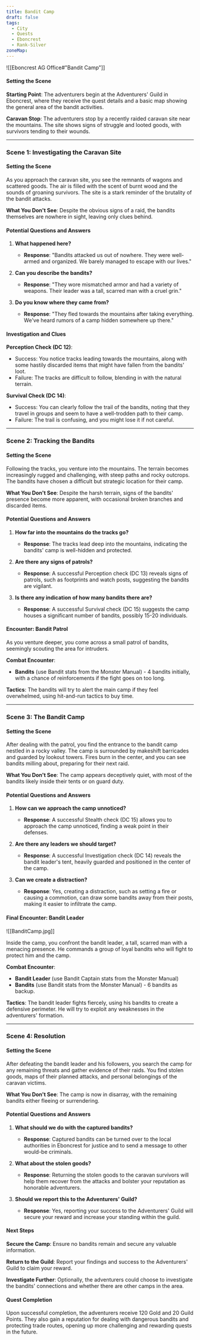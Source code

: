 ```yaml
---
title: Bandit Camp
draft: false
tags:
  - City
  - Quests
  - Eboncrest
  - Rank-Silver
zoneMap:
---
```


![[Eboncrest AG Office#"Bandit Camp"]]



#### Setting the Scene

**Starting Point**: The adventurers begin at the Adventurers' Guild in Eboncrest, where they receive the quest details and a basic map showing the general area of the bandit activities.

**Caravan Stop**: The adventurers stop by a recently raided caravan site near the mountains. The site shows signs of struggle and looted goods, with survivors tending to their wounds.

---

### Scene 1: Investigating the Caravan Site

#### Setting the Scene

As you approach the caravan site, you see the remnants of wagons and scattered goods. The air is filled with the scent of burnt wood and the sounds of groaning survivors. The site is a stark reminder of the brutality of the bandit attacks.

**What You Don't See**: Despite the obvious signs of a raid, the bandits themselves are nowhere in sight, leaving only clues behind.

#### Potential Questions and Answers

1. **What happened here?**
   - **Response**: "Bandits attacked us out of nowhere. They were well-armed and organized. We barely managed to escape with our lives."

2. **Can you describe the bandits?**
   - **Response**: "They wore mismatched armor and had a variety of weapons. Their leader was a tall, scarred man with a cruel grin."

3. **Do you know where they came from?**
   - **Response**: "They fled towards the mountains after taking everything. We've heard rumors of a camp hidden somewhere up there."

#### Investigation and Clues

**Perception Check (DC 12)**:
- Success: You notice tracks leading towards the mountains, along with some hastily discarded items that might have fallen from the bandits' loot.
- Failure: The tracks are difficult to follow, blending in with the natural terrain.

**Survival Check (DC 14)**:
- Success: You can clearly follow the trail of the bandits, noting that they travel in groups and seem to have a well-trodden path to their camp.
- Failure: The trail is confusing, and you might lose it if not careful.

---

### Scene 2: Tracking the Bandits

#### Setting the Scene

Following the tracks, you venture into the mountains. The terrain becomes increasingly rugged and challenging, with steep paths and rocky outcrops. The bandits have chosen a difficult but strategic location for their camp.

**What You Don't See**: Despite the harsh terrain, signs of the bandits' presence become more apparent, with occasional broken branches and discarded items.

#### Potential Questions and Answers

1. **How far into the mountains do the tracks go?**
   - **Response**: The tracks lead deep into the mountains, indicating the bandits' camp is well-hidden and protected.

2. **Are there any signs of patrols?**
   - **Response**: A successful Perception check (DC 13) reveals signs of patrols, such as footprints and watch posts, suggesting the bandits are vigilant.

3. **Is there any indication of how many bandits there are?**
   - **Response**: A successful Survival check (DC 15) suggests the camp houses a significant number of bandits, possibly 15-20 individuals.

#### Encounter: Bandit Patrol

As you venture deeper, you come across a small patrol of bandits, seemingly scouting the area for intruders.

**Combat Encounter**:
- **Bandits** (use Bandit stats from the Monster Manual) - 4 bandits initially, with a chance of reinforcements if the fight goes on too long.

**Tactics**: The bandits will try to alert the main camp if they feel overwhelmed, using hit-and-run tactics to buy time.

---

### Scene 3: The Bandit Camp

#### Setting the Scene

After dealing with the patrol, you find the entrance to the bandit camp nestled in a rocky valley. The camp is surrounded by makeshift barricades and guarded by lookout towers. Fires burn in the center, and you can see bandits milling about, preparing for their next raid.

**What You Don't See**: The camp appears deceptively quiet, with most of the bandits likely inside their tents or on guard duty.

#### Potential Questions and Answers

1. **How can we approach the camp unnoticed?**
   - **Response**: A successful Stealth check (DC 15) allows you to approach the camp unnoticed, finding a weak point in their defenses.

2. **Are there any leaders we should target?**
   - **Response**: A successful Investigation check (DC 14) reveals the bandit leader's tent, heavily guarded and positioned in the center of the camp.

3. **Can we create a distraction?**
   - **Response**: Yes, creating a distraction, such as setting a fire or causing a commotion, can draw some bandits away from their posts, making it easier to infiltrate the camp.

#### Final Encounter: Bandit Leader

![[BanditCamp.jpg]]

Inside the camp, you confront the bandit leader, a tall, scarred man with a menacing presence. He commands a group of loyal bandits who will fight to protect him and the camp.

**Combat Encounter**:
- **Bandit Leader** (use Bandit Captain stats from the Monster Manual)
- **Bandits** (use Bandit stats from the Monster Manual) - 6 bandits as backup.

**Tactics**: The bandit leader fights fiercely, using his bandits to create a defensive perimeter. He will try to exploit any weaknesses in the adventurers' formation.

---

### Scene 4: Resolution

#### Setting the Scene

After defeating the bandit leader and his followers, you search the camp for any remaining threats and gather evidence of their raids. You find stolen goods, maps of their planned attacks, and personal belongings of the caravan victims.

**What You Don't See**: The camp is now in disarray, with the remaining bandits either fleeing or surrendering.

#### Potential Questions and Answers

1. **What should we do with the captured bandits?**
   - **Response**: Captured bandits can be turned over to the local authorities in Eboncrest for justice and to send a message to other would-be criminals.

2. **What about the stolen goods?**
   - **Response**: Returning the stolen goods to the caravan survivors will help them recover from the attacks and bolster your reputation as honorable adventurers.

3. **Should we report this to the Adventurers' Guild?**
   - **Response**: Yes, reporting your success to the Adventurers' Guild will secure your reward and increase your standing within the guild.

#### Next Steps

**Secure the Camp**: Ensure no bandits remain and secure any valuable information.

**Return to the Guild**: Report your findings and success to the Adventurers' Guild to claim your reward.

**Investigate Further**: Optionally, the adventurers could choose to investigate the bandits' connections and whether there are other camps in the area.

#### Quest Completion

Upon successful completion, the adventurers receive 120 Gold and 20 Guild Points. They also gain a reputation for dealing with dangerous bandits and protecting trade routes, opening up more challenging and rewarding quests in the future.